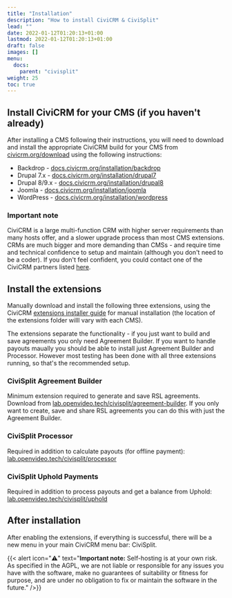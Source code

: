 ```yaml
---
title: "Installation"
description: "How to install CiviCRM & CiviSplit"
lead: ""
date: 2022-01-12T01:20:13+01:00
lastmod: 2022-01-12T01:20:13+01:00
draft: false
images: []
menu: 
  docs:
    parent: "civisplit"
weight: 25
toc: true
---
```


## Install CiviCRM for your CMS (if you haven't already)
After installing a CMS following their instructions, you will need to download and install the appropriate CiviCRM build for your CMS from [civicrm.org/download](https://civicrm.org/download) using the following instructions:
- Backdrop - [docs.civicrm.org/installation/backdrop](https://docs.civicrm.org/installation/en/latest/backdrop/)
- Drupal 7.x - [docs.civicrm.org/installation/drupal7](https://docs.civicrm.org/installation/en/latest/drupal7/)
- Drupal 8/9.x - [docs.civicrm.org/installation/drupal8](https://docs.civicrm.org/installation/en/latest/drupal8/)
- Joomla - [docs.civicrm.org/installation/joomla](https://docs.civicrm.org/installation/en/latest/joomla/)
- WordPress - [docs.civicrm.org/installation/wordpress](https://docs.civicrm.org/installation/en/latest/wordpress/)

### Important note
CiviCRM is a large multi-function CRM with higher server requirements than many hosts offer, and a slower upgrade process than most CMS extensions. CRMs are much bigger and more demanding than CMSs - and require time and technical confidence to setup and maintain (although you don't need to be a coder). If you don't feel confident, you could contact one of the CiviCRM partners listed [here](https://civicrm.org/experts).

## Install the extensions
Manually download and install the following three extensions, using the CiviCRM [extensions installer guide](https://docs.civicrm.org/sysadmin/en/latest/customize/extensions/#installing-a-new-extension) for manual installation (the location of the extensions folder willl vary with each CMS).

The extensions separate the functionality - if you just want to build and save agreements you only need Agreement Builder. If you want to handle payouts maually you should be able to install just Agreement Builder and Processor. However most testing has been done with all three extensions running, so that's the recommended setup.

### CiviSplit Agreement Builder
Minimum extension required to generate and save RSL agreements. Download from [lab.openvideo.tech/civisplit/agreement-builder](https://lab.openvideo.tech/civisplit/agreement-builder). If you only want to create, save and share RSL agreements you can do this with just the Agreement Builder.

### CiviSplit Processor
Required in addition to calculate payouts (for offline payment): [lab.openvideo.tech/civisplit/processor](https://lab.openvideo.tech/civisplit/processor)

### CiviSplit Uphold Payments
Required in addition to process payouts and get a balance from Uphold: [lab.openvideo.tech/civisplit/uphold](https://lab.openvideo.tech/civisplit/uphold)

 
## After installation

After enabling the extensions, if everything is successful, there will be a new menu in your main CiviCRM menu bar: CiviSplit.

{{< alert icon="⚠️" text="<strong>Important note:</strong> Self-hosting is at your own risk. As specified in the AGPL, we are not liable or responsible for any issues you have with the software, make no guarantees of suitability or fitness for purpose, and are under no obligation to fix or maintain the software in the future." />}}
